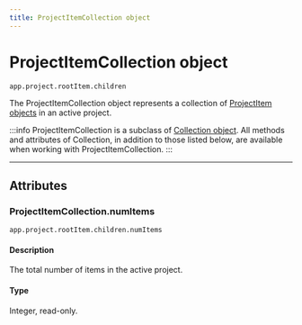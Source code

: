```yaml
---
title: ProjectItemCollection object
---
```

# ProjectItemCollection object

`app.project.rootItem.children`

The ProjectItemCollection object represents a collection of [ProjectItem objects](../../item/projectitem) in an active project.

:::info
ProjectItemCollection is a subclass of [Collection object](../collection). All methods and attributes of Collection, in addition to those listed below, are available when working with ProjectItemCollection.
:::


---

## Attributes

### ProjectItemCollection.numItems

`app.project.rootItem.children.numItems`

#### Description

The total number of items in the active project.

#### Type

Integer, read-only.
